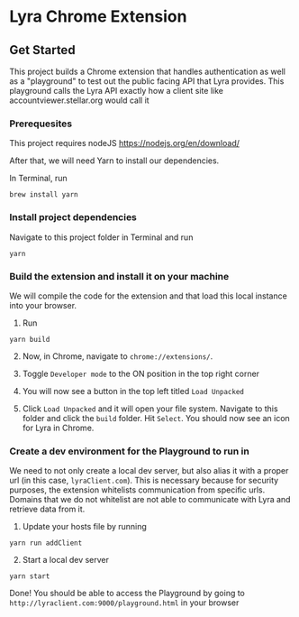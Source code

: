 # Lyra Chrome Extension

## Get Started

This project builds a Chrome extension that handles authentication as well as a
"playground" to test out the public facing API that Lyra provides. This
playground calls the Lyra API exactly how a client site like
accountviewer.stellar.org would call it

### Prerequesites

This project requires nodeJS https://nodejs.org/en/download/

After that, we will need Yarn to install our dependencies.

In Terminal, run

```
brew install yarn
```

### Install project dependencies

Navigate to this project folder in Terminal and run

```
yarn
```

### Build the extension and install it on your machine

We will compile the code for the extension and that load this local instance
into your browser.

1. Run

```
yarn build
```

2. Now, in Chrome, navigate to `chrome://extensions/`.

3. Toggle `Developer mode` to the ON position in the top right corner

4. You will now see a button in the top left titled `Load Unpacked`

5. Click `Load Unpacked` and it will open your file system. Navigate to this
   folder and click the `build` folder. Hit `Select`. You should now see an icon
   for Lyra in Chrome.

### Create a dev environment for the Playground to run in

We need to not only create a local dev server, but also alias it with a proper
url (in this case, `lyraClient.com`). This is necessary because for security
purposes, the extension whitelists communication from specific urls. Domains
that we do not whitelist are not able to communicate with Lyra and retrieve data
from it.

1. Update your hosts file by running

```
yarn run addClient
```

2. Start a local dev server

```
yarn start
```

Done! You should be able to access the Playground by going to
`http://lyraclient.com:9000/playground.html` in your browser
